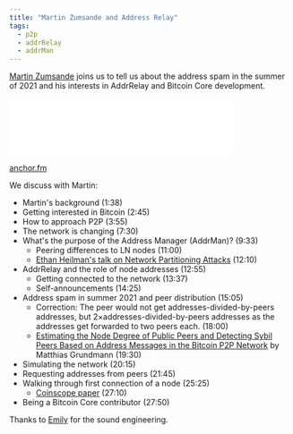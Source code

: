 ```yaml
---
title: "Martin Zumsande and Address Relay"
tags:
  - p2p
  - addrRelay
  - addrMan
---
```


[Martin Zumsande](https://twitter.com/Lightlike1) joins us to tell us about the address spam in the summer of 2021 and his interests in AddrRelay and Bitcoin Core development.

<iframe src="FIXME" height="102px" width="400px" frameborder="0" scrolling="no"></iframe>

[anchor.fm](FIXME)

We discuss with Martin:

- Martin's background (1:38)
- Getting interested in Bitcoin (2:45)
- How to approach P2P (3:55)
- The network is changing (7:30)
- What's the purpose of the Address Manager (AddrMan)? (9:33)
    - Peering differences to LN nodes (11:00)
    - [Ethan Heilman's talk on Network Partitioning Attacks](https://btctranscripts.com/chaincode-labs/chaincode-residency/2019-06-12-ethan-heilman-network-partitioning-attacks/) (12:10)
- AddrRelay and the role of node addresses (12:55)
    - Getting connected to the network (13:37)
    - Self-announcements (14:25)
- Address spam in summer 2021 and peer distribution (15:05)
    - Correction: The peer would not get addresses-divided-by-peers addresses, but 2×addresses-divided-by-peers addresses as the addresses get forwarded to two peers each. (18:00)
    - [Estimating the Node Degree of Public Peers and Detecting Sybil Peers Based on Address Messages in the Bitcoin P2P Network](https://arxiv.org/abs/2108.00815) by Matthias Grundmann (19:30)
- Simulating the network (20:15)
- Requesting addresses from peers (21:45)
- Walking through first connection of a node (25:25)
    - [Coinscope paper](https://www.cs.umd.edu/projects/coinscope/coinscope.pdf) (27:10)
- Being a Bitcoin Core contributor (27:50)

Thanks to [Emily](#FIXME) for the sound engineering.
